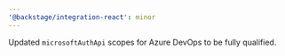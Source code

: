 ```yaml
---
'@backstage/integration-react': minor
---
```


Updated `microsoftAuthApi` scopes for Azure DevOps to be fully qualified.
